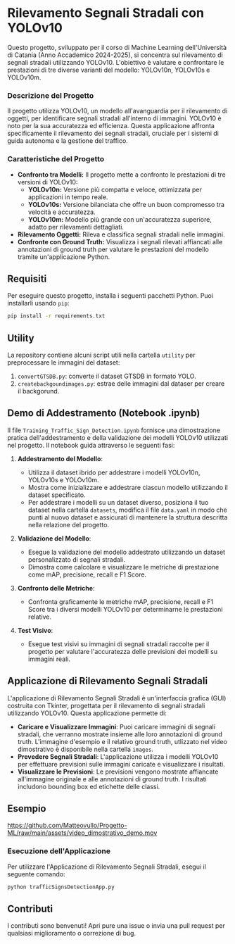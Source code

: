 # Rilevamento Segnali Stradali con YOLOv10
Questo progetto, sviluppato per il corso di Machine Learning dell'Università di Catania (Anno Accademico 2024-2025), si concentra sul rilevamento di segnali stradali utilizzando YOLOv10. L'obiettivo è valutare e confrontare le prestazioni di tre diverse varianti del modello: YOLOv10n, YOLOv10s e YOLOv10m.

### Descrizione del Progetto

Il progetto utilizza YOLOv10, un modello all'avanguardia per il rilevamento di oggetti, per identificare segnali stradali all'interno di immagini. YOLOv10 è noto per la sua accuratezza ed efficienza. Questa applicazione affronta specificamente il rilevamento dei segnali stradali, cruciale per i sistemi di guida autonoma e la gestione del traffico.

### Caratteristiche del Progetto

- **Confronto tra Modelli:** Il progetto mette a confronto le prestazioni di tre versioni di YOLOv10:
  - **YOLOv10n:** Versione più compatta e veloce, ottimizzata per applicazioni in tempo reale.
  - **YOLOv10s:** Versione bilanciata che offre un buon compromesso tra velocità e accuratezza.
  - **YOLOv10m:** Modello più grande con un'accuratezza superiore, adatto per rilevamenti dettagliati.
- **Rilevamento Oggetti:** Rileva e classifica segnali stradali nelle immagini.
- **Confronte con Ground Truth:** Visualizza i segnali rilevati affiancati alle annotazioni di ground truth per valutare le prestazioni del modello tramite un'applicazione Python.

## Requisiti

Per eseguire questo progetto, installa i seguenti pacchetti Python. Puoi installarli usando `pip`:

```bash
pip install -r requirements.txt
```

## Utility

La repository contiene alcuni script utili nella cartella `utility` per preprocessare le immagini del dataset:

1.  `convertGTSDB.py`: converte il dataset GTSDB in formato YOLO.
2.  `createbackgoundimages.py`: estrae delle immagini dal dataser per creare il backgorund.

## Demo di Addestramento (Notebook .ipynb)

Il file `Training_Traffic_Sign_Detection.ipynb` fornisce una dimostrazione pratica dell'addestramento e della validazione dei modelli YOLOv10 utilizzati nel progetto. Il notebook guida attraverso le seguenti fasi:

1.  **Addestramento del Modello**:
    - Utilizza il dataset ibrido per addestrare i modelli YOLOv10n, YOLOv10s e YOLOv10m.
    - Mostra come inizializzare e addestrare ciascun modello utilizzando il dataset specificato.
    - Per addestrare i modelli su un dataset diverso, posiziona il tuo dataset nella cartella `datasets`, modifica il file `data.yaml` in modo che punti al nuovo dataset e assicurati di mantenere la struttura descritta nella relazione del progetto.

2.  **Validazione del Modello**:
    - Esegue la validazione del modello addestrato utilizzando un dataset personalizzato di segnali stradali.
    - Dimostra come calcolare e visualizzare le metriche di prestazione come mAP, precisione, recall e F1 Score.

3.  **Confronto delle Metriche**:
    - Confronta graficamente le metriche mAP, precisione, recall e F1 Score tra i diversi modelli YOLOv10 per determinarne le prestazioni relative.

4.  **Test Visivo**:
    - Esegue test visivi su immagini di segnali stradali raccolte per il progetto per valutare l'accuratezza delle previsioni dei modelli su immagini reali.

## **Applicazione di Rilevamento Segnali Stradali**

L'applicazione di Rilevamento Segnali Stradali è un'interfaccia grafica (GUI) costruita con Tkinter, progettata per il rilevamento di segnali stradali utilizzando YOLOv10. Questa applicazione permette di:

-   **Caricare e Visualizzare Immagini**: Puoi caricare immagini di segnali stradali, che verranno mostrate insieme alle loro annotazioni di ground truth. L'immagine d'esempio e il relativo ground truth, utlizzato nel video dimostrativo è disponibile nella cartella `images`.
-   **Prevedere Segnali Stradali**: L'applicazione utilizza i modelli YOLOv10 per effettuare previsioni sulle immagini caricate e visualizzare i risultati.
-   **Visualizzare le Previsioni**: Le previsioni vengono mostrate affiancate all'immagine originale e alle annotazioni di ground truth. I risultati includono bounding box ed etichette delle classi.

## Esempio

https://github.com/Matteovullo/Progetto-ML/raw/main/assets/video_dimostrativo_demo.mov

### **Esecuzione dell'Applicazione**

Per utilizzare l'Applicazione di Rilevamento Segnali Stradali, esegui il seguente comando:

```bash
python trafficSignsDetectionApp.py
```

## Contributi

I contributi sono benvenuti! Apri pure una issue o invia una pull request per qualsiasi miglioramento o correzione di bug.

